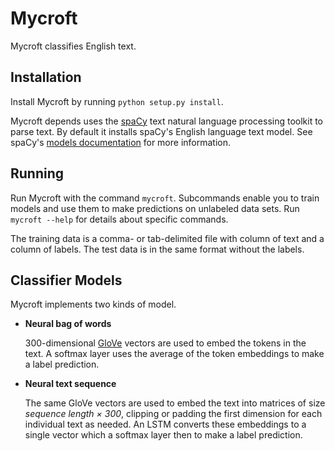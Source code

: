 # Mycroft

Mycroft classifies English text.

## Installation

Install Mycroft by running `python setup.py install`.

Mycroft depends uses the [spaCy](https://spacy.io/) text natural language processing toolkit to parse text.
By default it installs spaCy's English language text model.
See spaCy's [models documentation](https://spacy.io/docs/usage/models) for more information.


## Running

Run Mycroft with the command `mycroft`.
Subcommands enable you to train models and use them to make predictions on unlabeled data sets.
Run `mycroft --help` for details about specific commands.

The training data is a comma- or tab-delimited file with column of text and a column of labels.
The test data is in the same format without the labels.

## Classifier Models

Mycroft implements two kinds of model.

* __Neural bag of words__

  300-dimensional [GloVe](https://nlp.stanford.edu/projects/glove/) vectors are used to embed the tokens in the text.
  A softmax layer uses the average of the token embeddings to make a label prediction.

* __Neural text sequence__

  The same GloVe vectors are used to embed the text into matrices of size _sequence length × 300_, clipping or padding
  the first dimension for each individual text as needed.
  An LSTM converts these embeddings to a single vector which a softmax layer then to make a label prediction.
